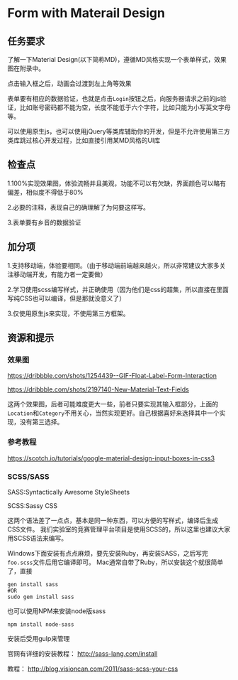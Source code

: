 # Form with  Materail Design

## 任务要求
了解一下Material Design(以下简称MD)，遵循MD风格实现一个表单样式，效果图在附录中。

点击输入框之后，动画会过渡到左上角等效果

表单要有相应的数据验证，也就是点击`Login`按钮之后，向服务器请求之前的js验证，比如账号密码都不能为空，长度不能低于六个字符，比如只能为小写英文字母等。

可以使用原生js，也可以使用jQuery等类库辅助你的开发，但是不允许使用第三方类库跳过核心开发过程，比如直接引用某MD风格的UI库

## 检查点

1.100%实现效果图，体验流畅并且美观，功能不可以有欠缺，界面颜色可以略有偏差，相似度不得低于80%

2.必要的注释，表现自己的确理解了为何要这样写。

3.表单要有乡音的数据验证

## 加分项

1.支持移动端，体验要相同。（由于移动端前端越来越火，所以非常建议大家多关注移动端开发，有能力者一定要做）

2.学习使用scss编写样式，并正确使用（因为他们是css的超集，所以直接在里面写纯CSS也可以编译，但是那就没意义了）

3.仅使用原生js来实现，不使用第三方框架。

## 资源和提示

### 效果图

https://dribbble.com/shots/1254439--GIF-Float-Label-Form-Interaction

https://dribbble.com/shots/2197140-New-Material-Text-Fields

这两个效果图，后者可能难度更大一些，前者只要实现其输入框部分，上面的`Location`和`Category`不用关心，当然实现更好。自己根据喜好来选择其中一个实现，没有第三选择。

### 参考教程

https://scotch.io/tutorials/google-material-design-input-boxes-in-css3

### SCSS/SASS

SASS:Syntactically Awesome StyleSheets

SCSS:Sassy CSS

这两个语法差了一点点，基本是同一种东西，可以方便的写样式，编译后生成CSS文件。 我们实验室的竞赛管理平台项目是使用SCSS的，所以这里也建议大家用SCSS语法来编写。

Windows下面安装有点点麻烦，要先安装Ruby，再安装SASS，之后写完`foo.scss`文件后用它编译即可。 Mac通常自带了Ruby，所以安装这个就很简单了，直接

    gen install sass
    #OR
    sudo gem install sass

也可以使用NPM来安装node版sass

    npm install node-sass

安装后受用gulp来管理

官网有详细的安装教程： http://sass-lang.com/install

教程： http://blog.visioncan.com/2011/sass-scss-your-css
